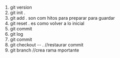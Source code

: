 1. git version
2. git init .
3. git add . son com hitos para preparar para guardar
4. git reset . es como volver a lo inicial
5. git commit
6. git log
7. git commit
8. git checkout -- . //restaurar commit 
9. git branch  //crea rama mportante

